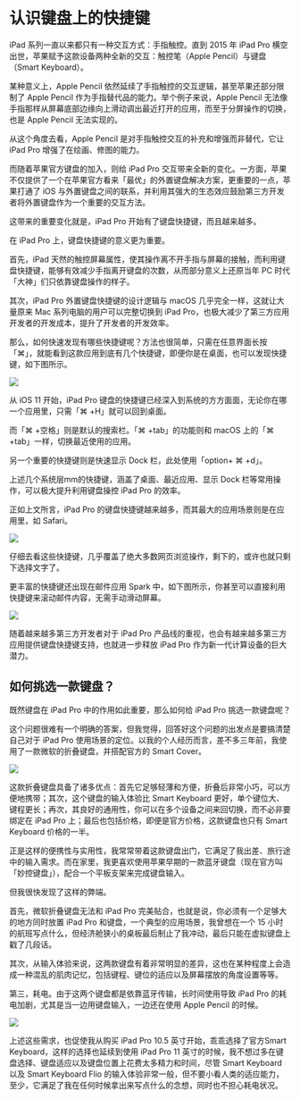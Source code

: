 # 认识键盘上的快捷键

iPad 系列一直以来都只有一种交互方式：手指触控。直到 2015 年 iPad Pro 横空出世，苹果赋予这款设备两种全新的交互：触控笔（Apple Pencil）与键盘（Smart Keyboard）。

某种意义上，Apple Pencil 依然延续了手指触控的交互逻辑，甚至苹果还部分限制了 Apple Pencil 作为手指替代品的能力。举个例子来说，Apple Pencil 无法像手指那样从屏幕底部边缘向上滑动调出最近打开的应用，而至于分屏操作的切换，也是 Apple Pencil 无法实现的。

从这个角度去看，Apple Pencil 是对手指触控交互的补充和增强而非替代，它让 iPad Pro 增强了在绘画、修图的能力。

而随着苹果官方键盘的加入，则给 iPad Pro 交互带来全新的变化。一方面，苹果不仅提供了一个在苹果官方看来「最优」的外置键盘解决方案，更重要的一点，苹果打通了 iOS 与外置键盘之间的联系，并利用其强大的生态效应鼓励第三方开发者将外置键盘作为一个重要的交互方法。

这带来的重要变化就是，iPad Pro 开始有了键盘快捷键，而且越来越多。

在 iPad Pro 上，键盘快捷键的意义更为重要。

首先，iPad 天然的触控屏幕属性，使其操作离不开手指与屏幕的接触，而利用键盘快捷键，能够有效减少手指离开键盘的次数，从而部分意义上还原当年 PC 时代「大神」们只依靠键盘操作的样子。

其次，iPad Pro 外置键盘快捷键的设计逻辑与 macOS 几乎完全一样，这就让大量原来 Mac 系列电脑的用户可以完整切换到 iPad Pro，也极大减少了第三方应用开发者的开发成本，提升了开发者的开发效率。

那么，如何快速发现有哪些快捷键呢？方法也很简单，只需在任意界面长按「⌘」，就能看到这款应用到底有几个快捷键，即便你是在桌面，也可以发现快捷键，如下图所示。



![](https://ebookimage.dailyio.cn/2019/04/29/15559203814864.png)

从 iOS 11 开始，iPad Pro 键盘的快捷键已经深入到系统的方方面面，无论你在哪一个应用里，只需「⌘ +H」就可以回到桌面。

而「⌘ +空格」则是默认的搜索栏。「⌘ +tab」的功能则和 macOS 上的「⌘ +tab」一样，切换最近使用的应用。

另一个重要的快捷键则是快速显示 Dock 栏，此处使用「option+ ⌘ +d」。

上述几个系统层mm的快捷键，涵盖了桌面、最近应用、显示 Dock 栏等常用操作，可以极大提升利用键盘操控 iPad Pro 的效率。

正如上文所言，iPad Pro 的键盘快捷键越来越多，而其最大的应用场景则是在应用里，如 Safari。


![](https://ebookimage.dailyio.cn/2019/04/29/15559203927390.png)

仔细去看这些快捷键，几乎覆盖了绝大多数网页浏览操作，剩下的，或许也就只剩下选择文字了。

更丰富的快捷键还出现在邮件应用 Spark 中，如下图所示，你甚至可以直接利用快捷键来滚动邮件内容，无需手动滑动屏幕。


![](https://ebookimage.dailyio.cn/2019/04/29/15559204025275.png)

随着越来越多第三方开发者对于 iPad Pro 产品线的重视，也会有越来越多第三方应用提供键盘快捷键支持，也就进一步释放 iPad Pro 作为新一代计算设备的巨大潜力。

## 如何挑选一款键盘？

既然键盘在 iPad Pro 中的作用如此重要，那么如何给 iPad Pro 挑选一款键盘呢？

这个问题很难有一个明确的答案，但我觉得，回答好这个问题的出发点是要搞清楚自己对于 iPad Pro 使用场景的定位。以我的个人经历而言，差不多三年前，我使用了一款微软的折叠键盘，并搭配官方的 Smart Cover。


![](https://ebookimage.dailyio.cn/2019/04/29/15559204122921.jpg)

这款折叠键盘具备了诸多优点：首先它足够轻薄和方便，折叠后非常小巧，可以方便地携带；其次，这个键盘的输入体验比 Smart Keyboard 更好，单个键位大、键程更长；再次，其良好的通用性，你可以在多个设备之间来回切换，而不必非要绑定在 iPad Pro 上；最后也包括价格，即便是官方价格，这款键盘也只有 Smart Keyboard 价格的一半。

正是这样的便携性与实用性，我常常带着这款键盘出门，它满足了我出差、旅行途中的输入需求。而在家里，我更喜欢使用苹果早期的一款蓝牙键盘（现在官方叫「妙控键盘」），配合一个平板支架来完成键盘输入。


但我很快发现了这样的弊端。

首先，微软折叠键盘无法和 iPad Pro 完美贴合，也就是说，你必须有一个足够大的地方同时放置 iPad Pro 和键盘，一个典型的应用场景，我曾想在一个 15 小时的航班写点什么，但经济舱狭小的桌板最后制止了我冲动，最后只能在虚拟键盘上戳了几段话。


其次，从输入体验来说，这两款键盘有着非常明显的差异，这也在某种程度上会造成一种混乱的肌肉记忆，包括键程、键位的适应以及屏幕摆放的角度设置等等。

第三，耗电。由于这两个键盘都是依靠蓝牙传输，长时间使用导致 iPad Pro 的耗电加剧，尤其是当一边用键盘输入，一边还在使用 Apple Pencil 的时候。

![](https://ebookimage.dailyio.cn/2019/04/29/15559204228020.jpg)


上述这些需求，也促使我从购买 iPad Pro 10.5 英寸开始，乖乖选择了官方Smart Keyboard，这样的选择也延续到使用 iPad Pro 11 英寸的时候，我不想过多在键盘选择、键盘适应以及键盘位置上花费太多精力和时间，尽管 Smart Keyboard 以及 Smart Keyboard Flio 的输入体验非常一般，但不要小看人类的适应能力，至少，它满足了我在任何时候拿出来写点什么的念想，同时也不担心耗电状况。







